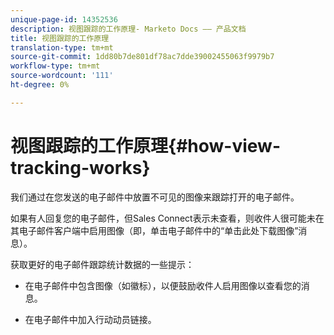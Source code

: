 ```yaml
---
unique-page-id: 14352536
description: 视图跟踪的工作原理- Marketo Docs —— 产品文档
title: 视图跟踪的工作原理
translation-type: tm+mt
source-git-commit: 1dd80b7de801df78ac7dde39002455063f9979b7
workflow-type: tm+mt
source-wordcount: '111'
ht-degree: 0%

---
```



# 视图跟踪的工作原理{#how-view-tracking-works}

我们通过在您发送的电子邮件中放置不可见的图像来跟踪打开的电子邮件。

如果有人回复您的电子邮件，但Sales Connect表示未查看，则收件人很可能未在其电子邮件客户端中启用图像（即，单击电子邮件中的“单击此处下载图像”消息）。

获取更好的电子邮件跟踪统计数据的一些提示：

* 在电子邮件中包含图像（如徽标），以便鼓励收件人启用图像以查看您的消息。

* 在电子邮件中加入行动动员链接。

